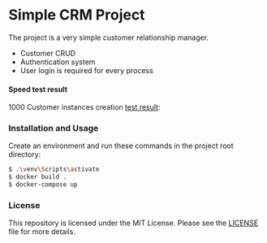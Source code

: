 # Simple CRM Project    
The project is a very simple customer relationship manager. 
  
 
  - Customer CRUD
  - Authentication system
  - User login is required for every process

#### Speed test result
1000 Customer instances creation 
[test result](https://github.com/nurettinabaci/CCRM-Project/tree/master/app/customer_create_speedtest.txt):

### Installation and Usage


Create an environment and run these commands in the project root directory:

```sh
$ .\venv\Scripts\activate
$ docker build .
$ docker-compose up
```


### License
This repository is licensed under the MIT License. Please see the
 [LICENSE](https://github.com/nurettinabaci/CRM-Project/blob/master/LICENSE) 
 file for more details.